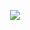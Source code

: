 <p align="center">
<a href="https://github.com/TheGamerzs">
  <img src="https://github-readme-stats.vercel.app/api?username=TheGamerzs&count_private=true&hide_border=true&show_icons=true&include_all_commits=true&bg_color=000&title_color=e34f41&text_color=FFF&icon_color=FFF">
</a>
